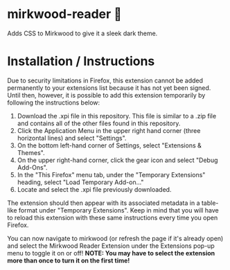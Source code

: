 # mirkwood-reader 🌲

Adds CSS to Mirkwood to give it a sleek dark theme.

# Installation / Instructions
Due to security limitations in Firefox, this extension cannot be added permanently to your extensions list because it has not yet been signed. Until then, however, it is possible to add this extension temporarily by following the instructions below:
1. Download the .xpi file in this repository. This file is similar to a .zip file and contains all of the other files found in this repository.
2. Click the Application Menu in the upper right hand corner (three horizontal lines) and select "Settings".
3. On the bottom left-hand corner of Settings, select "Extensions & Themes".
4. On the upper right-hand corner, click the gear icon and select "Debug Add-Ons".
5. In the "This Firefox" menu tab, under the "Temporary Extensions" heading, select "Load Temporary Add-on..."
6. Locate and select the .xpi file previously downloaded.

The extension should then appear with its associated metadata in a table-like format under "Temporary Extensions". Keep in mind that you will have to reload this extension with these same instructions every time you open Firefox.

You can now navigate to mirkwood (or refresh the page if it's already open) and select the Mirkwood Reader Extension under the Extensions pop-up menu to toggle it on or off! **NOTE: You may have to select the extension more than once to turn it on the first time!**
